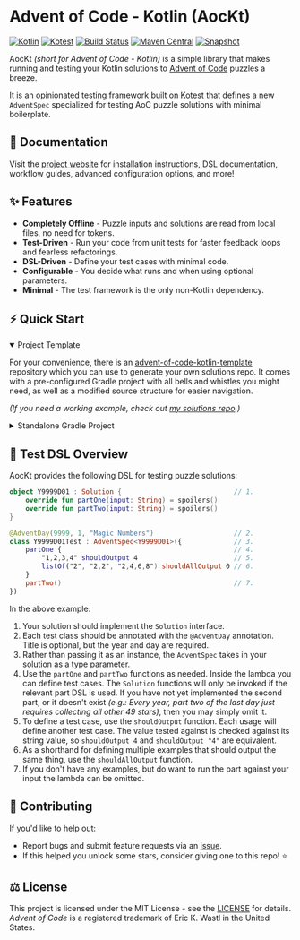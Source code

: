 # Advent of Code - Kotlin (AocKt)

[![Kotlin](https://img.shields.io/badge/Kotlin-2.2.10-%237F52FF.svg?style=flat-square&logo=kotlin&logoColor=%237F52FF)](https://kotlinlang.org/)
[![Kotest](https://img.shields.io/badge/Kotest-6.0.3-%35ED35.svg?style=flat-square&logo=data:image/svg+xml;base64,PHN2ZyB4bWxucz0iaHR0cDovL3d3dy53My5vcmcvMjAwMC9zdmciIHdpZHRoPSIxNiIgaGVpZ2h0PSIxNiI+PHBhdGggc3R5bGU9ImZpbGw6IzM1ZWQzNSIgZD0iTTEyIDJoNGwtOCA4IDQgNEg0di00TDAgNmg4WiIvPjwvc3ZnPg==)](https://kotest.io/)
[![Build Status](https://img.shields.io/github/actions/workflow/status/Jadarma/advent-of-code-kotlin/build.yml?style=flat-square&logo=github&label=Build&logoColor=%23171515)](https://github.com/Jadarma/advent-of-code-kotlin/actions/workflows/build.yml)
[![Maven Central](https://img.shields.io/maven-central/v/io.github.jadarma.aockt/aockt-test?style=flat-square&color=blue&logo=apachemaven&logoColor=blue&label=Maven%20Central)](https://central.sonatype.com/namespace/io.github.jadarma.aockt)
[![Snapshot](https://img.shields.io/nexus/s/io.github.jadarma.aockt/aockt-test?server=https%3A%2F%2Fs01.oss.sonatype.org&style=flat-square&color=orange&logo=apachemaven&logoColor=orange&label=Snapshot)](https://s01.oss.sonatype.org/content/repositories/snapshots/io/github/jadarma/aockt/)

AocKt _(short for Advent of Code - Kotlin)_ is a simple library that makes running and testing your Kotlin solutions to
[Advent of Code](https://adventofcode.com) puzzles a breeze.

It is an opinionated testing framework built on [Kotest](https://kotest.io/) that defines a new `AdventSpec` specialized
for testing AoC puzzle solutions with minimal boilerplate.

## 📑 Documentation

Visit the [project website](https://jadarma.github.io/advent-of-code-kotlin) for installation instructions,
DSL documentation, workflow guides, advanced configuration options, and more!

## ✨ Features

- **Completely Offline** - Puzzle inputs and solutions are read from local files, no need for tokens.
- **Test-Driven** - Run your code from unit tests for faster feedback loops and fearless refactorings.
- **DSL-Driven** - Define your test cases with minimal code.
- **Configurable** - You decide what runs and when using optional parameters.
- **Minimal** - The test framework is the only non-Kotlin dependency.

## ⚡ Quick Start

<details open>
    <summary>Project Template</summary>

For your convenience, there is an
[advent-of-code-kotlin-template](https://github.com/Jadarma/advent-of-code-kotlin-template) repository which you can
use to generate your own solutions repo.
It comes with a pre-configured Gradle project with all bells and whistles you might need, as well as a
modified source structure for easier navigation.

_(If you need a working example, check out [my solutions repo](https://github.com/Jadarma/advent-of-code-kotlin-solutions).)_

</details>

<details>
    <summary>Standalone Gradle Project</summary>

To add AocKt to your existing project, simply add the dependencies and configure your unit tests to run with Kotest:

```kotlin
plugins {
    kotlin("jvm") version "$kotlinVersion"
}

repositories {
    mavenCentral()
}

dependencies {
    implementation("io.github.jadarma.aockt:aockt-core:$aocktVersion")
    testImplementation("io.github.jadarma.aockt:aockt-test:$aocktVersion")
    testImplementation("io.kotest:kotest-runner-junit5:$kotestVersion")
}

tasks.test {
    useJUnitPlatform()
}
```
</details>

## 🧪 Test DSL Overview

AocKt provides the following DSL for testing puzzle solutions:

```kotlin
object Y9999D01 : Solution {                            // 1. 
    override fun partOne(input: String) = spoilers()
    override fun partTwo(input: String) = spoilers()
}

@AdventDay(9999, 1, "Magic Numbers")                    // 2.
class Y9999D01Test : AdventSpec<Y9999D01>({             // 3.
    partOne {                                           // 4.
        "1,2,3,4" shouldOutput 4                        // 5.
        listOf("2", "2,2", "2,4,6,8") shouldAllOutput 0 // 6.
    }
    partTwo()                                           // 7.
})
```

In the above example:

1. Your solution should implement the `Solution` interface.
2. Each test class should be annotated with the `@AdventDay` annotation. Title is optional, but the year and day are
   required.
3. Rather than passing it as an instance, the `AdventSpec` takes in your solution as a type parameter.
4. Use the `partOne` and `partTwo` functions as needed.
   Inside the lambda you can define test cases.
   The `Solution` functions will only be invoked if the relevant part DSL is used.
   If you have not yet implemented the second part, or it doesn't exist
   _(e.g.: Every year, part two of the last day just requires collecting all other 49 stars)_,
   then you may simply omit it.
5. To define a test case, use the `shouldOutput` function.
   Each usage will define another test case.
   The value tested against is checked against its string value, so `shouldOutput 4` and `shouldOutput "4"` are
   equivalent.
6. As a shorthand for defining multiple examples that should output the same thing, use the `shouldAllOutput` function.
7. If you don't have any examples, but do want to run the part against your input the lambda can be omitted.

## 👥 Contributing

If you'd like to help out:

- Report bugs and submit feature requests via an [issue](https://github.com/Jadarma/advent-of-code-kotlin/issues).
- If this helped you unlock some stars, consider giving one to this repo! ⭐

## ⚖ License

This project is licensed under the MIT License - see the [LICENSE](LICENSE.md) for details.\
_Advent of Code_ is a registered trademark of Eric K. Wastl in the United States.
